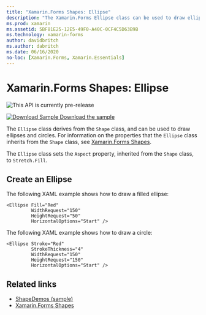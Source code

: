 ```yaml
---
title: "Xamarin.Forms Shapes: Ellipse"
description: "The Xamarin.Forms Ellipse class can be used to draw ellipses and circles."
ms.prod: xamarin
ms.assetid: 5BF81E25-12E5-49F0-A40C-0CF4C5D63B9B
ms.technology: xamarin-forms
author: davidbritch
ms.author: dabritch
ms.date: 06/16/2020
no-loc: [Xamarin.Forms, Xamarin.Essentials]
---
```


# Xamarin.Forms Shapes: Ellipse

![](~/media/shared/preview.png "This API is currently pre-release")

[![Download Sample](~/media/shared/download.png) Download the sample](https://docs.microsoft.com/samples/xamarin/xamarin-forms-samples/userinterface-shapesdemos/)

The `Ellipse` class derives from the `Shape` class, and can be used to draw ellipses and circles. For information on the properties that the `Ellipse` class inherits from the `Shape` class, see [Xamarin.Forms Shapes](index.md).

The `Ellipse` class sets the `Aspect` property, inherited from the `Shape` class, to `Stretch.Fill`.

## Create an Ellipse

The following XAML example shows how to draw a filled ellipse:

```xaml
<Ellipse Fill="Red"
         WidthRequest="150"
         HeightRequest="50"
         HorizontalOptions="Start" />
```

The following XAML example shows how to draw a circle:

```xaml
<Ellipse Stroke="Red"
         StrokeThickness="4"
         WidthRequest="150"
         HeightRequest="150"
         HorizontalOptions="Start" />
```

## Related links

- [ShapeDemos (sample)](https://docs.microsoft.com/samples/xamarin/xamarin-forms-samples/userinterface-shapedemos/)
- [Xamarin.Forms Shapes](index.md)
